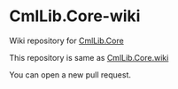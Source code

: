 # CmlLib.Core-wiki

Wiki repository for [CmlLib.Core](https://github.com/CmlLib/CmlLib.Core)

This repository is same as [CmlLib.Core.wiki](https://github.com/CmlLib/CmlLib.Core/wiki)

You can open a new pull request.
